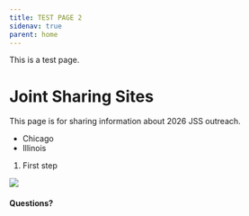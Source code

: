 ```yaml
---
title: TEST PAGE 2
sidenav: true
parent: home
---
```

This is a test page. 

# Joint Sharing Sites 

This page is for sharing information about 2026 JSS outreach. 

* Chicago
* Illinois

1. First step

![](../images/1000w_q95-1-.jpg)

#### Questions?
